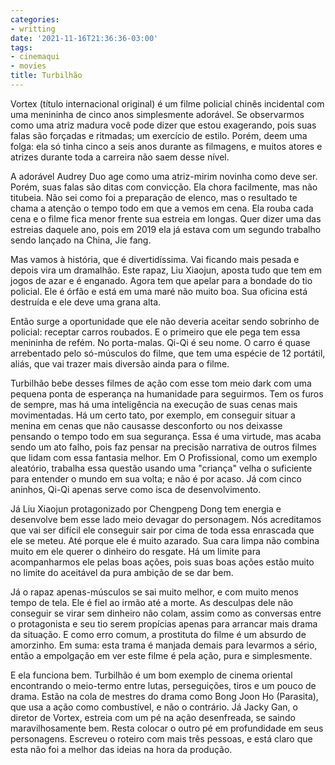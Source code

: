 ```yaml
---
categories:
- writting
date: '2021-11-16T21:36:36-03:00'
tags:
- cinemaqui
- movies
title: Turbilhão
---
```


Vortex (título internacional original) é um filme policial chinês incidental com uma menininha de cinco anos simplesmente adorável. Se observarmos como uma atriz madura você pode dizer que estou exagerando, pois suas falas são forçadas e ritmadas; um exercício de estilo. Porém, deem uma folga: ela só tinha cinco a seis anos durante as filmagens, e muitos atores e atrizes durante toda a carreira não saem desse nível.

A adorável Audrey Duo age como uma atriz-mirim novinha como deve ser. Porém, suas falas são ditas com convicção. Ela chora facilmente, mas não titubeia. Não sei como foi a preparação de elenco, mas o resultado te chama a atenção o tempo todo em que a vemos em cena. Ela rouba cada cena e o filme fica menor frente sua estreia em longas. Quer dizer uma das estreias daquele ano, pois em 2019 ela já estava com um segundo trabalho sendo lançado na China, Jie fang.

Mas vamos à história, que é divertidíssima. Vai ficando mais pesada e depois vira um dramalhão. Este rapaz, Liu Xiaojun, aposta tudo que tem em jogos de azar e é enganado. Agora tem que apelar para a bondade do tio policial. Ele é órfão e está em uma maré não muito boa. Sua oficina está destruída e ele deve uma grana alta.

Então surge a oportunidade que ele não deveria aceitar sendo sobrinho de policial: receptar carros roubados. E o primeiro que ele pega tem essa menininha de refém. No porta-malas. Qi-Qi é seu nome. O carro é quase arrebentado pelo só-músculos do filme, que tem uma espécie de 12 portátil, aliás, que vai trazer mais diversão ainda para o filme.

Turbilhão bebe desses filmes de ação com esse tom meio dark com uma pequena ponta de esperança na humanidade para seguirmos. Tem os furos de sempre, mas há uma inteligência na execução de suas cenas mais movimentadas. Há um certo tato, por exemplo, em conseguir situar a menina em cenas que não causasse desconforto ou nos deixasse pensando o tempo todo em sua segurança. Essa é uma virtude, mas acaba sendo um ato falho, pois faz pensar na precisão narrativa de outros filmes que lidam com essa fantasia melhor. Em O Profissional, como um exemplo aleatório, trabalha essa questão usando uma "criança" velha o suficiente para entender o mundo em sua volta; e não é por acaso. Já com cinco aninhos, Qi-Qi apenas serve como isca de desenvolvimento.

Já Liu Xiaojun protagonizado por Chengpeng Dong tem energia e desenvolve bem esse lado meio devagar do personagem. Nós acreditamos que vai ser difícil ele conseguir sair por cima de toda essa enrascada que ele se meteu. Até porque ele é muito azarado. Sua cara limpa não combina muito em ele querer o dinheiro do resgate. Há um limite para acompanharmos ele pelas boas ações, pois suas boas ações estão muito no limite do aceitável da pura ambição de se dar bem.

Já o rapaz apenas-músculos se sai muito melhor, e com muito menos tempo de tela. Ele é fiel ao irmão até a morte. As desculpas dele não conseguir se virar sem dinheiro não colam, assim como as conversas entre o protagonista e seu tio serem propícias apenas para arrancar mais drama da situação. E como erro comum, a prostituta do filme é um absurdo de amorzinho. Em suma: esta trama é manjada demais para levarmos a sério, então a empolgação em ver este filme é pela ação, pura e simplesmente.

E ela funciona bem. Turbilhão é um bom exemplo de cinema oriental encontrando o meio-termo entre lutas, perseguições, tiros e um pouco de drama. Estão na cola de mestres do drama como Bong Joon Ho (Parasita), que usa a ação como combustível, e não o contrário. Já Jacky Gan, o diretor de Vortex, estreia com um pé na ação desenfreada, se saindo maravilhosamente bem. Resta colocar o outro pé em profundidade em seus personagens. Escreveu o roteiro com mais três pessoas, e está claro que esta não foi a melhor das ideias na hora da produção.